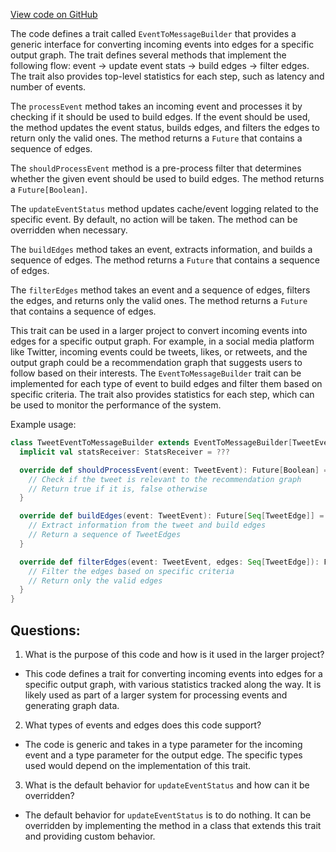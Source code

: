 [View code on GitHub](https://github.com/misbahsy/the-algorithm/recos-injector/server/src/main/scala/com/twitter/recosinjector/edges/EventToMessageBuilder.scala)

The code defines a trait called `EventToMessageBuilder` that provides a generic interface for converting incoming events into edges for a specific output graph. The trait defines several methods that implement the following flow: event -> update event stats -> build edges -> filter edges. The trait also provides top-level statistics for each step, such as latency and number of events.

The `processEvent` method takes an incoming event and processes it by checking if it should be used to build edges. If the event should be used, the method updates the event status, builds edges, and filters the edges to return only the valid ones. The method returns a `Future` that contains a sequence of edges.

The `shouldProcessEvent` method is a pre-process filter that determines whether the given event should be used to build edges. The method returns a `Future[Boolean]`.

The `updateEventStatus` method updates cache/event logging related to the specific event. By default, no action will be taken. The method can be overridden when necessary.

The `buildEdges` method takes an event, extracts information, and builds a sequence of edges. The method returns a `Future` that contains a sequence of edges.

The `filterEdges` method takes an event and a sequence of edges, filters the edges, and returns only the valid ones. The method returns a `Future` that contains a sequence of edges.

This trait can be used in a larger project to convert incoming events into edges for a specific output graph. For example, in a social media platform like Twitter, incoming events could be tweets, likes, or retweets, and the output graph could be a recommendation graph that suggests users to follow based on their interests. The `EventToMessageBuilder` trait can be implemented for each type of event to build edges and filter them based on specific criteria. The trait also provides statistics for each step, which can be used to monitor the performance of the system. 

Example usage:

```scala
class TweetEventToMessageBuilder extends EventToMessageBuilder[TweetEvent, TweetEdge] {
  implicit val statsReceiver: StatsReceiver = ???

  override def shouldProcessEvent(event: TweetEvent): Future[Boolean] = {
    // Check if the tweet is relevant to the recommendation graph
    // Return true if it is, false otherwise
  }

  override def buildEdges(event: TweetEvent): Future[Seq[TweetEdge]] = {
    // Extract information from the tweet and build edges
    // Return a sequence of TweetEdges
  }

  override def filterEdges(event: TweetEvent, edges: Seq[TweetEdge]): Future[Seq[TweetEdge]] = {
    // Filter the edges based on specific criteria
    // Return only the valid edges
  }
}
```
## Questions: 
 1. What is the purpose of this code and how is it used in the larger project?
- This code defines a trait for converting incoming events into edges for a specific output graph, with various statistics tracked along the way. It is likely used as part of a larger system for processing events and generating graph data.

2. What types of events and edges does this code support?
- The code is generic and takes in a type parameter for the incoming event and a type parameter for the output edge. The specific types used would depend on the implementation of this trait.

3. What is the default behavior for `updateEventStatus` and how can it be overridden?
- The default behavior for `updateEventStatus` is to do nothing. It can be overridden by implementing the method in a class that extends this trait and providing custom behavior.
